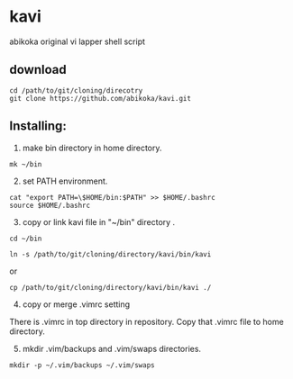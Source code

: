 kavi
====

abikoka original vi lapper shell script

## download

```
cd /path/to/git/cloning/direcotry
git clone https://github.com/abikoka/kavi.git
```

## Installing:

1) make bin directory in home directory.

```
mk ~/bin
```

2) set PATH environment.

```
cat "export PATH=\$HOME/bin:$PATH" >> $HOME/.bashrc
source $HOME/.bashrc
```

3) copy or link kavi file in "~/bin" directory .

```
cd ~/bin
```

```
ln -s /path/to/git/cloning/directory/kavi/bin/kavi
```

or 

```
cp /path/to/git/cloning/directory/kavi/bin/kavi ./
```

4) copy or merge .vimrc setting

There is .vimrc in top directory in repository.
Copy that .vimrc file to home directory.

5) mkdir .vim/backups and .vim/swaps directories.

```
mkdir -p ~/.vim/backups ~/.vim/swaps
```

